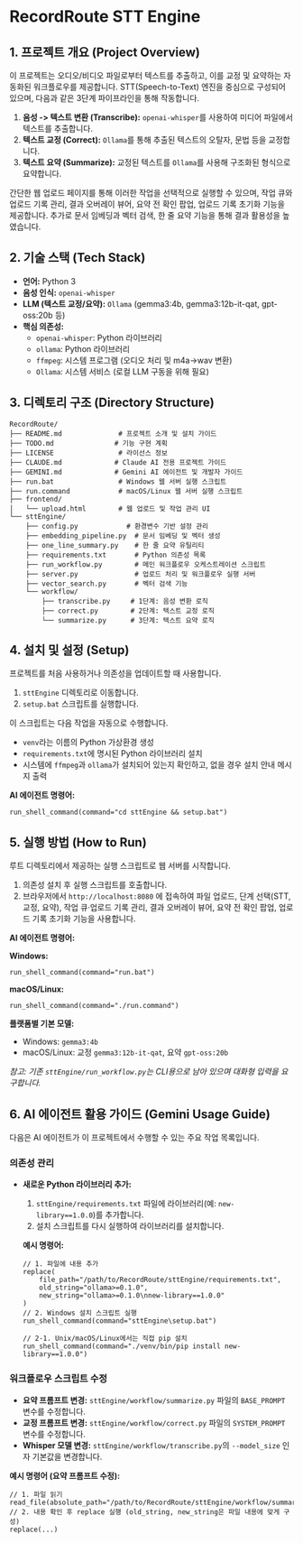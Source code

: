 # RecordRoute STT Engine

## 1. 프로젝트 개요 (Project Overview)

이 프로젝트는 오디오/비디오 파일로부터 텍스트를 추출하고, 이를 교정 및 요약하는 자동화된 워크플로우를 제공합니다. STT(Speech-to-Text) 엔진을 중심으로 구성되어 있으며, 다음과 같은 3단계 파이프라인을 통해 작동합니다.

 1.  **음성 -> 텍스트 변환 (Transcribe):** `openai-whisper`를 사용하여 미디어 파일에서 텍스트를 추출합니다.
 2.  **텍스트 교정 (Correct):** `Ollama`를 통해 추출된 텍스트의 오탈자, 문법 등을 교정합니다.
 3.  **텍스트 요약 (Summarize):** 교정된 텍스트를 `Ollama`를 사용해 구조화된 형식으로 요약합니다.

간단한 웹 업로드 페이지를 통해 이러한 작업을 선택적으로 실행할 수 있으며, 작업 큐와 업로드 기록 관리, 결과 오버레이 뷰어, 요약 전 확인 팝업, 업로드 기록 초기화 기능을 제공합니다.
추가로 문서 임베딩과 벡터 검색, 한 줄 요약 기능을 통해 결과 활용성을 높였습니다.

## 2. 기술 스택 (Tech Stack)

-   **언어:** Python 3
-   **음성 인식:** `openai-whisper`
-   **LLM (텍스트 교정/요약):** `Ollama` (gemma3:4b, gemma3:12b-it-qat, gpt-oss:20b 등)
-   **핵심 의존성:**
    -   `openai-whisper`: Python 라이브러리
    -   `ollama`: Python 라이브러리
    -   `ffmpeg`: 시스템 프로그램 (오디오 처리 및 m4a→wav 변환)
    -   `Ollama`: 시스템 서비스 (로컬 LLM 구동을 위해 필요)

## 3. 디렉토리 구조 (Directory Structure)

```
RecordRoute/
├── README.md              # 프로젝트 소개 및 설치 가이드
├── TODO.md               # 기능 구현 계획
├── LICENSE                # 라이선스 정보
├── CLAUDE.md             # Claude AI 전용 프로젝트 가이드
├── GEMINI.md             # Gemini AI 에이전트 및 개발자 가이드
├── run.bat                # Windows 웹 서버 실행 스크립트
├── run.command            # macOS/Linux 웹 서버 실행 스크립트
├── frontend/
│   └── upload.html        # 웹 업로드 및 작업 관리 UI
└── sttEngine/
    ├── config.py            # 환경변수 기반 설정 관리
    ├── embedding_pipeline.py  # 문서 임베딩 및 벡터 생성
    ├── one_line_summary.py    # 한 줄 요약 유틸리티
    ├── requirements.txt       # Python 의존성 목록
    ├── run_workflow.py        # 메인 워크플로우 오케스트레이션 스크립트
    ├── server.py              # 업로드 처리 및 워크플로우 실행 서버
    ├── vector_search.py       # 벡터 검색 기능
    └── workflow/
        ├── transcribe.py     # 1단계: 음성 변환 로직
        ├── correct.py        # 2단계: 텍스트 교정 로직
        └── summarize.py      # 3단계: 텍스트 요약 로직
```

## 4. 설치 및 설정 (Setup)

프로젝트를 처음 사용하거나 의존성을 업데이트할 때 사용합니다.

1.  `sttEngine` 디렉토리로 이동합니다.
2.  `setup.bat` 스크립트를 실행합니다.

이 스크립트는 다음 작업을 자동으로 수행합니다.
-   `venv`라는 이름의 Python 가상환경 생성
-   `requirements.txt`에 명시된 Python 라이브러리 설치
-   시스템에 `ffmpeg`과 `ollama`가 설치되어 있는지 확인하고, 없을 경우 설치 안내 메시지 출력

**AI 에이전트 명령어:**
```
run_shell_command(command="cd sttEngine && setup.bat")
```

## 5. 실행 방법 (How to Run)

루트 디렉토리에서 제공하는 실행 스크립트로 웹 서버를 시작합니다.

1. 의존성 설치 후 실행 스크립트를 호출합니다.
2. 브라우저에서 `http://localhost:8080` 에 접속하여 파일 업로드, 단계 선택(STT, 교정, 요약), 작업 큐·업로드 기록 관리, 결과 오버레이 뷰어, 요약 전 확인 팝업, 업로드 기록 초기화 기능을 사용합니다.

**AI 에이전트 명령어:**

**Windows:**
```
run_shell_command(command="run.bat")
```

**macOS/Linux:**
```
run_shell_command(command="./run.command")
```

**플랫폼별 기본 모델:**
- Windows: `gemma3:4b`
- macOS/Linux: 교정 `gemma3:12b-it-qat`, 요약 `gpt-oss:20b`

*참고: 기존 `sttEngine/run_workflow.py`는 CLI용으로 남아 있으며 대화형 입력을 요구합니다.*

## 6. AI 에이전트 활용 가이드 (Gemini Usage Guide)

다음은 AI 에이전트가 이 프로젝트에서 수행할 수 있는 주요 작업 목록입니다.

### 의존성 관리

-   **새로운 Python 라이브러리 추가:**
    1.  `sttEngine/requirements.txt` 파일에 라이브러리(예: `new-library==1.0.0`)를 추가합니다.
    2.  설치 스크립트를 다시 실행하여 라이브러리를 설치합니다.

    **예시 명령어:**
    ```
    // 1. 파일에 내용 추가
    replace(
        file_path="/path/to/RecordRoute/sttEngine/requirements.txt",
        old_string="ollama>=0.1.0",
        new_string="ollama>=0.1.0\nnew-library==1.0.0"
    )
    // 2. Windows 설치 스크립트 실행
    run_shell_command(command="sttEngine\setup.bat")
    
    // 2-1. Unix/macOS/Linux에서는 직접 pip 설치
    run_shell_command(command="./venv/bin/pip install new-library==1.0.0")
    ```

### 워크플로우 스크립트 수정

-   **요약 프롬프트 변경:** `sttEngine/workflow/summarize.py` 파일의 `BASE_PROMPT` 변수를 수정합니다.
-   **교정 프롬프트 변경:** `sttEngine/workflow/correct.py` 파일의 `SYSTEM_PROMPT` 변수를 수정합니다.
-   **Whisper 모델 변경:** `sttEngine/workflow/transcribe.py`의 `--model_size` 인자 기본값을 변경합니다.

**예시 명령어 (요약 프롬프트 수정):**
```
// 1. 파일 읽기
read_file(absolute_path="/path/to/RecordRoute/sttEngine/workflow/summarize.py")
// 2. 내용 확인 후 replace 실행 (old_string, new_string은 파일 내용에 맞게 구성)
replace(...)
```

